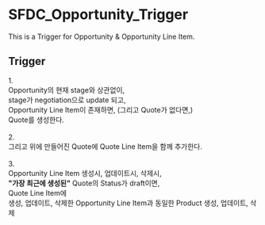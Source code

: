 # SFDC_Opportunity_Trigger
This is a Trigger for Opportunity &amp; Opportunity Line Item.

## Trigger

<html>
  <body>
1. <br/>
Opportunity의 현재 stage와 상관없이, <br/>
stage가 negotiation으로 update 되고, <br/>
Opportunity Line Item이 존재하면, (그리고 Quote가 없다면,) <br/>
Quote를 생성한다.
<br/><br/>
2. <br/>
그리고 위에 만들어진 Quote에 Quote Line Item을 함께 추가한다.
<br/><br/>
3. <br/>
Opportunity Line Item 생성시, 업데이트시, 삭제시, <br/>
    <b>"가장 최근에 생성된"</b> Quote의 Status가 draft이면, <br/>
Quote Line Item에 <br/>
생성, 업데이트, 삭제한 Opportunity Line Item과 동일한 Product 생성, 업데이트, 삭제

  </body>
</html>
